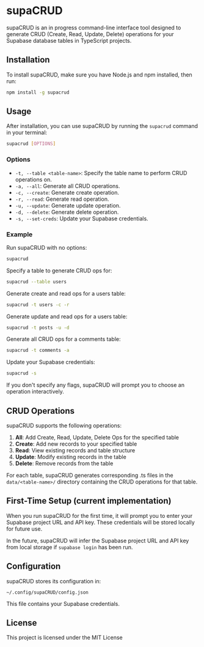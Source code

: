 # supaCRUD

supaCRUD is an in progress command-line interface tool designed to generate CRUD (Create, Read, Update, Delete) operations for your Supabase database tables in TypeScript projects.

## Installation

To install supaCRUD, make sure you have Node.js and npm installed, then run:

```bash
npm install -g supacrud
```

## Usage

After installation, you can use supaCRUD by running the `supacrud` command in your terminal:

```bash
supacrud [OPTIONS]
```

### Options

- `-t, --table <table-name>`: Specify the table name to perform CRUD operations on.
- `-a, --all`: Generate all CRUD operations.
- `-c, --create`: Generate create operation.
- `-r, --read`: Generate read operation.
- `-u, --update`: Generate update operation.
- `-d, --delete`: Generate delete operation.
- `-s, --set-creds`: Update your Supabase credentials.

### Example

Run supaCRUD with no options:
```bash
supacrud
```

Specify a table to generate CRUD ops for:
```bash
supacrud --table users
```

Generate create and read ops for a users table:
```bash
supacrud -t users -c -r
```

Generate update and read ops for a users table:
```bash
supacrud -t posts -u -d
```

Generate all CRUD ops for a comments table:
```bash
supacrud -t comments -a
```

Update your Supabase credentials:
```bash
supacrud -s
```

If you don't specify any flags, supaCRUD will prompt you to choose an operation interactively.

## CRUD Operations

supaCRUD supports the following operations:

1. **All**: Add Create, Read, Update, Delete Ops for the specified table
2. **Create**: Add new records to your specified table
3. **Read**: View existing records and table structure
4. **Update**: Modify existing records in the table
5. **Delete**: Remove records from the table

For each table, supaCRUD generates corresponding .ts files in the `data/<table-name>/` directory containing the CRUD operations for that table.

## First-Time Setup (current implementation)

When you run supaCRUD for the first time, it will prompt you to enter your Supabase project URL and API key. These credentials will be stored locally for future use.

In the future, supaCRUD will infer the Supabase project URL and API key from local storage if `supabase login` has been run.

## Configuration

supaCRUD stores its configuration in:

```
~/.config/supaCRUD/config.json
```

This file contains your Supabase credentials.

## License

This project is licensed under the MIT License
